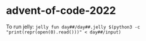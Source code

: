 # advent-of-code-2022

To run jelly: `jelly fun day##/day##.jelly $(python3 -c "print(repr(open(0).read()))" < day##/input)`
